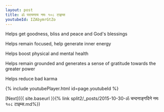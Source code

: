 ```yaml
---
layout: post
title: ॐ परायणाय नमः १०८ टाइम्स
youtubeId: IZAbymrGtZo
---
```

 
 
Helps get goodness, bliss and peace and God's blessings
 
Helps remain focused, help generate inner energy 
 
Helps boost physical and mental health 
 
Helps remain grounded and generates a sense of gratitude towards the greater power 
 
Helps reduce bad karma
 
 
 
 


{% include youtubePlayer.html id=page.youtubeId %}
 
[Next]({{ site.baseurl }}{% link  split2/_posts/2015-10-30-ॐ चन्दनाङ्गदिने नमः १०८ टाइम्स.md%})
 
